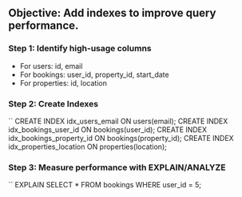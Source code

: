## Objective: Add indexes to improve query performance.

### Step 1: Identify high-usage columns

- For users: id, email
- For bookings: user_id, property_id, start_date
- For properties: id, location

### Step 2: Create Indexes

``
CREATE INDEX idx_users_email ON users(email);
CREATE INDEX idx_bookings_user_id ON bookings(user_id);
CREATE INDEX idx_bookings_property_id ON bookings(property_id);
CREATE INDEX idx_properties_location ON properties(location);

### Step 3: Measure performance with EXPLAIN/ANALYZE

``
EXPLAIN SELECT * FROM bookings WHERE user_id = 5;



